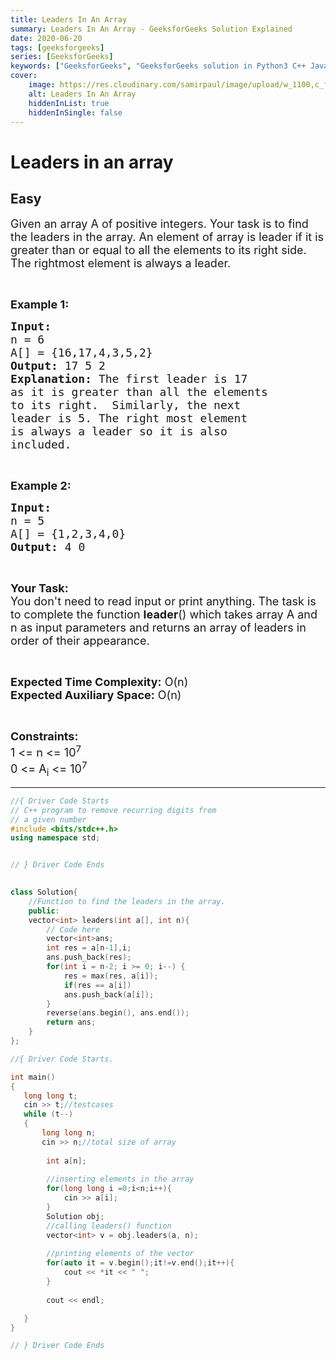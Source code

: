 ```yaml
---
title: Leaders In An Array
summary: Leaders In An Array - GeeksforGeeks Solution Explained
date: 2020-06-20
tags: [geeksforgeeks]
series: [GeeksforGeeks]
keywords: ["GeeksforGeeks", "GeeksforGeeks solution in Python3 C++ Java", "Leaders In An Array Solution Explained"]
cover:
    image: https://res.cloudinary.com/samirpaul/image/upload/w_1100,c_fit,co_rgb:FFFFFF,l_text:Arial_75_bold:Leaders In An Array - Solution Explained/problem-solving.webp
    alt: Leaders In An Array
    hiddenInList: true
    hiddenInSingle: false
---
```



# Leaders in an array
## Easy
<div class="problems_problem_content__Xm_eO"><p><span style="font-size:18px">Given an array A of positive integers. Your task is to find the leaders in the array.&nbsp;An element of array is leader if it is greater than or equal to all the elements to its right side. The rightmost element is always a leader.&nbsp;</span></p>

<p>&nbsp;</p>

<p><span style="font-size:18px"><strong>Example 1:</strong></span></p>

<pre><span style="font-size:18px"><strong>Input:
</strong>n = 6
A[] = {16,17,4,3,5,2}
<strong>Output: </strong>17 5 2<strong>
Explanation: </strong>The first leader is 17 
as it is greater than all the elements
to its right.&nbsp; Similarly, the next 
leader is 5. The right most element 
is always a leader so it is also 
included.</span>
</pre>

<p>&nbsp;</p>

<p><span style="font-size:18px"><strong>Example 2:</strong></span></p>

<pre><span style="font-size:18px"><strong>Input:
</strong>n = 5
A[] = {1,2,3,4,0}
<strong>Output: </strong>4 0
</span></pre>

<p>&nbsp;</p>

<p><span style="font-size:18px"><strong>Your Task:</strong><br>
You don't need to read input or print anything.&nbsp;The task is to complete the function <strong>leader</strong>() which takes array A and n&nbsp;as input parameters and&nbsp;returns an array of leaders in order of their appearance.</span></p>

<p>&nbsp;</p>

<p><span style="font-size:18px"><strong>Expected Time Complexity:</strong></span><span style="font-size:18px">&nbsp;O(n)</span><br>
<span style="font-size:18px"><strong>Expected Auxiliary Space:</strong>&nbsp;O(n)</span></p>

<p>&nbsp;</p>

<p><span style="font-size:18px"><strong>Constraints:</strong><br>
1 &lt;= n&nbsp;&lt;= 10<sup>7</sup><br>
0 &lt;= A<sub>i</sub> &lt;= 10<sup>7</sup></span></p>
</div>

---




```cpp
//{ Driver Code Starts
// C++ program to remove recurring digits from
// a given number
#include <bits/stdc++.h>
using namespace std;


// } Driver Code Ends
    

class Solution{
    //Function to find the leaders in the array.
    public:
    vector<int> leaders(int a[], int n){
        // Code here
        vector<int>ans;
        int res = a[n-1],i;
        ans.push_back(res);
        for(int i = n-2; i >= 0; i--) {
            res = max(res, a[i]);
            if(res == a[i])
            ans.push_back(a[i]);
        }
        reverse(ans.begin(), ans.end());
        return ans;
    }
};

//{ Driver Code Starts.

int main()
{
   long long t;
   cin >> t;//testcases
   while (t--)
   {
       long long n;
       cin >> n;//total size of array
        
        int a[n];
        
        //inserting elements in the array
        for(long long i =0;i<n;i++){
            cin >> a[i];
        }
        Solution obj;
        //calling leaders() function
        vector<int> v = obj.leaders(a, n);
        
        //printing elements of the vector
        for(auto it = v.begin();it!=v.end();it++){
            cout << *it << " ";
        }
        
        cout << endl;

   }
}

// } Driver Code Ends
```
